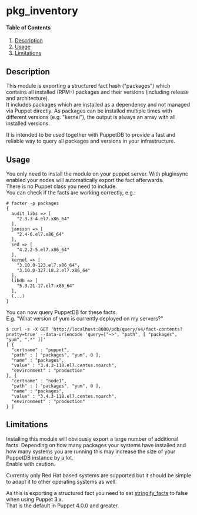 # pkg_inventory

#### Table of Contents

1. [Description](#description)
1. [Usage](#usage)
1. [Limitations](#limitations)

## Description

This module is exporting a structured fact hash ("packages") which contains all installed (RPM-) packages and their versions (including release and architecture).  
It includes packages which are installed as a dependency and not managed via Puppet directly.
As packages can be installed multiple times with different versions (e.g. "kernel"), the output is always an array with all installed versions.

It is intended to be used together with PuppetDB to provide a fast and reliable way to query all packages and versions in your infrastructure.


## Usage

You only need to install the module on your puppet server. With pluginsync enabled your nodes will automatically export the fact afterwards.  
There is no Puppet class you need to include.  
You can check if the facts are working correctly, e.g.:

```
# facter -p packages
{
  audit_libs => [
    "2.3.3-4.el7.x86_64"
  ],
  jansson => [
    "2.4-6.el7.x86_64"
  ],
  sed => [
    "4.2.2-5.el7.x86_64"
  ],
  kernel => [
    "3.10.0-123.el7.x86_64",
    "3.10.0-327.18.2.el7.x86_64"
  ],
  libdb => [
    "5.3.21-17.el7.x86_64"
  ],
  (...)
}
```

You can now query PuppetDB for these facts.  
E.g. "What version of yum is currently deployed on my servers?"

```
$ curl -s -X GET 'http://localhost:8080/pdb/query/v4/fact-contents?pretty=true' --data-urlencode 'query=["~>", "path", [ "packages", "yum", ".*" ]]'
[ {
  "certname" : "puppet",
  "path" : [ "packages", "yum", 0 ],
  "name" : "packages",
  "value" : "3.4.3-118.el7.centos.noarch",
  "environment" : "production"
}, {
  "certname" : "node1",
  "path" : [ "packages", "yum", 0 ],
  "name" : "packages",
  "value" : "3.4.3-118.el7.centos.noarch",
  "environment" : "production"
} ]
```


## Limitations

Installing this module will obviously export a large number of additional facts.
Depending on how many packages your systems have installed and how many systems you are running this may increase the size of your PuppetDB instance by a lot.  
Enable with caution.

Currently only Red Hat based systems are supported but it should be simple to adapt it to other operating systems as well.   

As this is exporting a structured fact you need to set [stringify_facts](https://docs.puppet.com/puppet/3.8/reference/configuration.html#stringifyfacts) to false when using Puppet 3.x.  
That is the default in Puppet 4.0.0 and greater.

